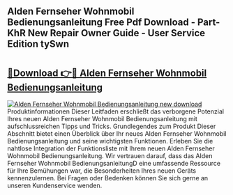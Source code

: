 ## Alden Fernseher Wohnmobil Bedienungsanleitung Free Pdf Download - Part-KhR New Repair Owner Guide - User Service Edition tySwn

# <h2><a href="http://df1a2dp.blite.top/?on=Alden+Fernseher+Wohnmobil+Bedienungsanleitung">🔗Download 👉🔴 Alden Fernseher Wohnmobil Bedienungsanleitung</a></h2>

[![Alden Fernseher Wohnmobil Bedienungsanleitung new download](https://i.imgur.com/lujVjoI.png)](http://df1a2dp.blite.top/?on=Alden+Fernseher+Wohnmobil+Bedienungsanleitung)
Produktinformationen Dieser Leitfaden erschließt das verborgene Potenzial Ihres neuen Alden Fernseher Wohnmobil Bedienungsanleitung mit aufschlussreichen Tipps und Tricks. Grundlegendes zum Produkt Dieser Abschnitt bietet einen Überblick über Ihr neues Alden Fernseher Wohnmobil Bedienungsanleitung und seine wichtigsten Funktionen. Erleben Sie die nahtlose Integration der Funktionsliste mit Ihrem neuen Alden Fernseher Wohnmobil Bedienungsanleitung. Wir vertrauen darauf, dass das Alden Fernseher Wohnmobil BedienungsanleitungD eine umfassende Ressource für Ihre Bemühungen war, die Besonderheiten Ihres neuen Geräts kennenzulernen. Bei Fragen oder Bedenken können Sie sich gerne an unseren Kundenservice wenden.
